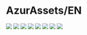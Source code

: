 # AzurAssets/EN
![](https://img.shields.io/badge/EN-7.1.454-blue?style=flat-square)
![](https://img.shields.io/badge/CV-467-blue?style=flat-square)
![](https://img.shields.io/badge/L2D-513-blue?style=flat-square)
![](https://img.shields.io/badge/PIC-15-blue?style=flat-square)
![](https://img.shields.io/badge/BGM-13-blue?style=flat-square)
![](https://img.shields.io/badge/CIPHER-24-blue?style=flat-square)
![](https://img.shields.io/badge/MANGA-24-blue?style=flat-square)
![](https://img.shields.io/badge/PAINTING-81-blue?style=flat-square)